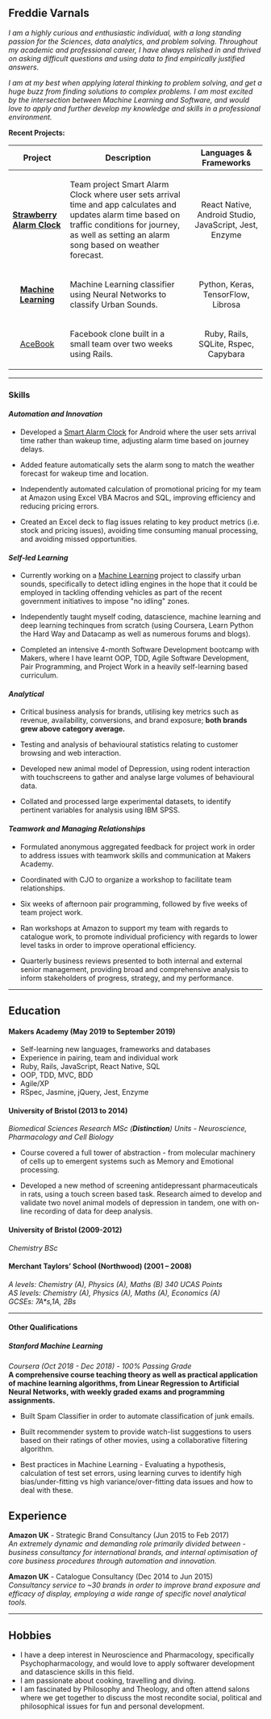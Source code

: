 ## Freddie Varnals

*I am a highly curious and enthusiastic individual, with a long standing passion for the Sciences, data analytics, and problem solving. Throughout my academic and professional career, I have always relished in and thrived on asking difficult questions and using data to find empirically justified answers.* 

*I am at my best when applying lateral thinking to problem solving, and get a huge buzz from finding solutions to complex problems. I am most excited by the intersection between Machine Learning and Software, and would love to apply and further develop my knowledge and skills in a professional environment.*

**<p>Recent Projects:</p>**

| Project  | Description  | Languages & Frameworks  |
|---|---|---|
| <p>[**Strawberry Alarm Clock**](https://github.com/fvarnals/strawberry-alarm-clock)</p> | <p align="left">Team project Smart Alarm Clock where user sets arrival time and app calculates and updates alarm time based on traffic conditions for journey, as well as setting an alarm song based on weather forecast.</p> | <p align="center">React Native, Android Studio, JavaScript, Jest, Enzyme</p>  |
| <p align="center">[**Machine Learning**](https://github.com/fvarnals/Idling-Engines-Audio-Recognition)</p> | <p align="left">Machine Learning classifier using Neural Networks to classify Urban Sounds.</p> | <p align="center">Python, Keras, TensorFlow, Librosa </p>
| <p align="center">[AceBook](https://github.com/fvarnals/acebook-Stay_on_Track)</p> | <p align="left">Facebook clone built in a small team over two weeks using Rails.</p> | <p align="center">Ruby, Rails, SQLite, Rspec, Capybara</p>
-----------------

### Skills

#### *Automation and Innovation*
- Developed a <a href="https://github.com/fvarnals/strawberry-alarm-clock" target="blank">Smart Alarm Clock</a> for Android where the user sets arrival time rather than wakeup time, adjusting alarm time based on journey delays.

- Added feature automatically sets the alarm song to match the weather forecast for wakeup time and location.

- Independently automated calculation of promotional pricing for my team at Amazon using Excel VBA Macros and SQL, improving efficiency and reducing pricing errors. 

- Created an Excel deck to flag issues relating to key product metrics (i.e. stock and pricing issues), avoiding time consuming manual processing, and avoiding missed opportunities.

#### *Self-led Learning*

- Currently working on a <a href="https://github.com/fvarnals/Idling-Engines-Audio-Recognition" target="blank">Machine Learning</a> project to classify urban sounds, specifically to detect idling engines in the hope that it could be employed in tackling offending vehicles as part of the recent government initiatives to impose "no idling" zones.

- Independently taught myself coding, datascience, machine learning and deep learning techinques from scratch (using Coursera, Learn Python the Hard Way and Datacamp as well as numerous forums and blogs).

- Completed an intensive 4-month Software Development bootcamp with Makers, where I have learnt OOP, TDD, Agile Software Development, Pair Programming, and Project Work in a heavily self-learning based curriculum.

#### *Analytical*

- Critical business analysis for brands, utilising key metrics such as revenue, availability, conversions, and brand exposure; **both brands grew above category average.** 

- Testing and analysis of behavioural statistics relating to customer browsing and web interaction.

- Developed new animal model of Depression, using rodent interaction with touchscreens to gather and analyse large volumes of behavioural data.

- Collated and processed large experimental datasets, to identify pertinent variables for analysis using IBM SPSS.



#### *Teamwork and Managing Relationships*
- Formulated anonymous aggregated feedback for project work in order to address issues with teamwork skills and communication at Makers Academy.

- Coordinated with CJO to organize a workshop to facilitate team relationships.

- Six weeks of afternoon pair programming, followed by five weeks of team project work.

- Ran workshops at Amazon to support my team with regards to catalogue work, to promote individual proficiency with regards to lower level tasks in order to improve operational efficiency. 

- Quarterly business reviews presented to both internal and external senior management, providing broad and 
comprehensive analysis to inform stakeholders of progress, strategy, and my performance. 
-----------------------------------------------------
## Education

#### Makers Academy (May 2019 to September 2019)

- Self-learning new languages, frameworks and databases
- Experience in pairing, team and individual work
- Ruby, Rails, JavaScript, React Native, SQL
- OOP, TDD, MVC, BDD
- Agile/XP
- RSpec, Jasmine, jQuery, Jest, Enzyme

#### University of Bristol (2013 to 2014)
*Biomedical Sciences Research MSc (**Distinction**)*
*Units - Neuroscience, Pharmacology and Cell Biology*

- Course covered a full tower of abstraction - from molecular machinery of cells up to emergent systems such as Memory and Emotional processing.

- Developed a new method of screening antidepressant pharmaceuticals in rats, using a touch screen based task. Research aimed to develop and validate two novel animal models of depression in tandem, one with on-line recording of data for deep analysis.

#### University of Bristol (2009-2012)
*Chemistry BSc*

#### Merchant Taylors’ School (Northwood) (2001 – 2008)
*A levels: Chemistry (A), Physics (A), Maths (B) 340 UCAS Points*<br>
*AS levels: Chemistry (A), Physics (A), Maths (A), Economics (A)*<br>
*GCSEs: 7A\*s,1A, 2Bs*

----------------------------------------------------------------
#### Other Qualifications

##### Stanford Machine Learning 
*Coursera (Oct 2018 - Dec 2018) - 100% Passing Grade*<br>
**A comprehensive course teaching theory as well as practical application of machine learning algorithms, from
Linear Regression to Artificial Neural Networks, with weekly graded exams and programming assignments.**

- Built Spam Classifier in order to automate classification of junk emails.

- Built recommender system to provide watch-list suggestions to users based on their ratings of other movies, using a
collaborative filtering algorithm.

- Best practices in Machine Learning - Evaluating a hypothesis, calculation of test set errors, using learning curves to
identify high bias/under-fitting vs high variance/over-fitting data issues and how to deal with these.

## Experience

**Amazon UK** - Strategic Brand Consultancy (Jun 2015 to Feb 2017)    
*An extremely dynamic and demanding role primarily divided between - business consultancy for international 
brands, and internal optimisation of core business procedures through automation and innovation.*


**Amazon UK** - Catalogue Consultancy  (Dec 2014 to Jun 2015)   
*Consultancy service to ~30 brands in order to improve brand exposure and efficacy of display, employing a wide
range of specific novel analytical tools.*

-----------------------

## Hobbies
- I have a deep interest in Neuroscience and Pharmacology, specifically Psychopharmacology, and would love to apply softwarer development and datascience skills in this field.
- I am passionate about cooking, travelling and diving. 
- I am fascinated by Philosophy and Theology, and often attend salons where we get together to discuss the most recondite social, political and philosophical issues for fun and personal development.

